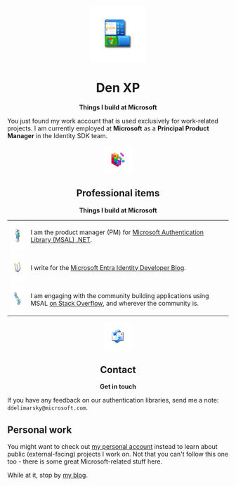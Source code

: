 <div align="center">
	<img src="media/xp.png" width="128" height="128" />
	<h1>Den XP</h2>
	<p>
		<b>Things I build at Microsoft</b>
	</p>
</div>

You just found my work account that is used exclusively for work-related projects. I am currently employed at **Microsoft** as a **Principal Product Manager** in the Identity SDK team.

<div align="center">
	<img src="media/defrag.png" width="64" height="64" />
	<h2>Professional items</h2>
	<p>
		<b>Things I build at Microsoft</b>
	</p>
</div>

| | |
|:---|:---|
| <img src="/media/computer.png" height="64px" width="64px" /> | I am the product manager (PM) for [Microsoft Authentication Library (MSAL) .NET](https://learn.microsoft.com/entra/msal/dotnet/). |
| <img src="/media/write.png" height="64px" width="64px" /> | I write for the [Microsoft Entra Identity Developer Blog](https://devblogs.microsoft.com/identity/). |
| <img src="/media/comms.png" height="64px" width="64px" /> | I am engaging with the community building applications using MSAL [on Stack Overflow](https://stackoverflow.com/questions/tagged/azure-ad-msal), and wherever the community is. |

<div align="center">
	<img src="media/mail.png" width="64" height="64" />
	<h2>Contact</h2>
	<p>
		<b>Get in touch</b>
	</p>
</div>

If you have any feedback on our authentication libraries, send me a note: `ddelimarsky@microsoft.com`.

## Personal work

You might want to check out [my personal account](https://github.com/dend) instead to learn about public (external-facing) projects I work on. Not that you can't follow this one too - there is some great Microsoft-related stuff here.

While at it, stop by [my blog](https://den.dev).
